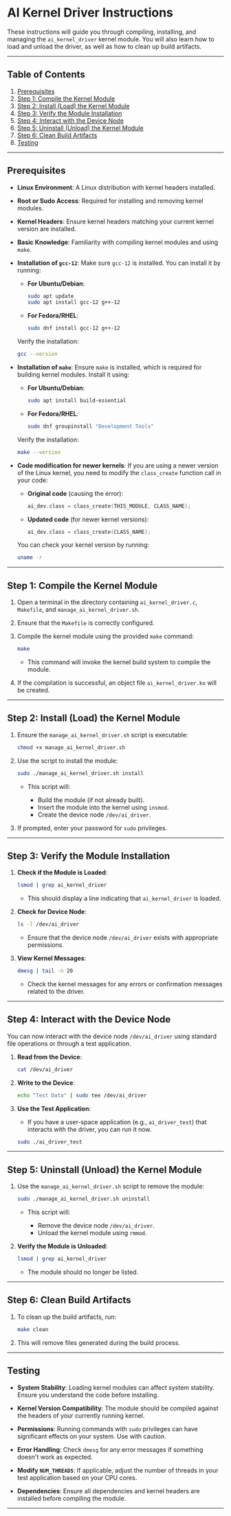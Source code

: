 
# AI Kernel Driver Instructions

These instructions will guide you through compiling, installing, and managing the `ai_kernel_driver` kernel module. You will also learn how to load and unload the driver, as well as how to clean up build artifacts.

---

## Table of Contents

1. [Prerequisites](#prerequisites)
2. [Step 1: Compile the Kernel Module](#step-1-compile-the-kernel-module)
3. [Step 2: Install (Load) the Kernel Module](#step-2-install-load-the-kernel-module)
4. [Step 3: Verify the Module Installation](#step-3-verify-the-module-installation)
5. [Step 4: Interact with the Device Node](#step-4-interact-with-the-device-node)
6. [Step 5: Uninstall (Unload) the Kernel Module](#step-5-uninstall-unload-the-kernel-module)
7. [Step 6: Clean Build Artifacts](#step-6-clean-build-artifacts)
8. [Testing](#testing)

---

## Prerequisites

- **Linux Environment**: A Linux distribution with kernel headers installed.
- **Root or Sudo Access**: Required for installing and removing kernel modules.
- **Kernel Headers**: Ensure kernel headers matching your current kernel version are installed.
- **Basic Knowledge**: Familiarity with compiling kernel modules and using `make`.
- **Installation of `gcc-12`**: Make sure `gcc-12` is installed. You can install it by running:
  
  - **For Ubuntu/Debian**:
    ```bash
    sudo apt update
    sudo apt install gcc-12 g++-12
    ```

  - **For Fedora/RHEL**:
    ```bash
    sudo dnf install gcc-12 g++-12
    ```

  Verify the installation:
  ```bash
  gcc --version
  ```

- **Installation of `make`**: Ensure `make` is installed, which is required for building kernel modules. Install it using:

  - **For Ubuntu/Debian**:
    ```bash
    sudo apt install build-essential
    ```

  - **For Fedora/RHEL**:
    ```bash
    sudo dnf groupinstall "Development Tools"
    ```

  Verify the installation:
  ```bash
  make --version
  ```

- **Code modification for newer kernels**: If you are using a newer version of the Linux kernel, you need to modify the `class_create` function call in your code:

  - **Original code** (causing the error):
    ```c
    ai_dev.class = class_create(THIS_MODULE, CLASS_NAME);
    ```

  - **Updated code** (for newer kernel versions):
    ```c
    ai_dev.class = class_create(CLASS_NAME);
    ```

  You can check your kernel version by running:
  ```bash
  uname -r
  ```



---

## Step 1: Compile the Kernel Module

1. Open a terminal in the directory containing `ai_kernel_driver.c`, `Makefile`, and `manage_ai_kernel_driver.sh`.

2. Ensure that the `Makefile` is correctly configured.

3. Compile the kernel module using the provided `make` command:

   ```bash
   make
   ```

   - This command will invoke the kernel build system to compile the module.

4. If the compilation is successful, an object file `ai_kernel_driver.ko` will be created.

---

## Step 2: Install (Load) the Kernel Module

1. Ensure the `manage_ai_kernel_driver.sh` script is executable:

   ```bash
   chmod +x manage_ai_kernel_driver.sh
   ```

2. Use the script to install the module:

   ```bash
   sudo ./manage_ai_kernel_driver.sh install
   ```

   - This script will:

     - Build the module (if not already built).
     - Insert the module into the kernel using `insmod`.
     - Create the device node `/dev/ai_driver`.

3. If prompted, enter your password for `sudo` privileges.

---

## Step 3: Verify the Module Installation

1. **Check if the Module is Loaded**:

   ```bash
   lsmod | grep ai_kernel_driver
   ```

   - This should display a line indicating that `ai_kernel_driver` is loaded.

2. **Check for Device Node**:

   ```bash
   ls -l /dev/ai_driver
   ```

   - Ensure that the device node `/dev/ai_driver` exists with appropriate permissions.

3. **View Kernel Messages**:

   ```bash
   dmesg | tail -n 20
   ```

   - Check the kernel messages for any errors or confirmation messages related to the driver.

---

## Step 4: Interact with the Device Node

You can now interact with the device node `/dev/ai_driver` using standard file operations or through a test application.

1. **Read from the Device**:

   ```bash
   cat /dev/ai_driver
   ```

2. **Write to the Device**:

   ```bash
   echo "Test Data" | sudo tee /dev/ai_driver
   ```

3. **Use the Test Application**:

   - If you have a user-space application (e.g., `ai_driver_test`) that interacts with the driver, you can run it now.

   ```bash
   sudo ./ai_driver_test
   ```

---

## Step 5: Uninstall (Unload) the Kernel Module

1. Use the `manage_ai_kernel_driver.sh` script to remove the module:

   ```bash
   sudo ./manage_ai_kernel_driver.sh uninstall
   ```

   - This script will:

     - Remove the device node `/dev/ai_driver`.
     - Unload the kernel module using `rmmod`.

2. **Verify the Module is Unloaded**:

   ```bash
   lsmod | grep ai_kernel_driver
   ```

   - The module should no longer be listed.

---

## Step 6: Clean Build Artifacts

1. To clean up the build artifacts, run:

   ```bash
   make clean
   ```

2. This will remove files generated during the build process.

---

## Testing

- **System Stability**: Loading kernel modules can affect system stability. Ensure you understand the code before installing.

- **Kernel Version Compatibility**: The module should be compiled against the headers of your currently running kernel.

- **Permissions**: Running commands with `sudo` privileges can have significant effects on your system. Use with caution.

- **Error Handling**: Check `dmesg` for any error messages if something doesn't work as expected.

- **Modify `NUM_THREADS`**: If applicable, adjust the number of threads in your test application based on your CPU cores.

- **Dependencies**: Ensure all dependencies and kernel headers are installed before compiling the module.

---
